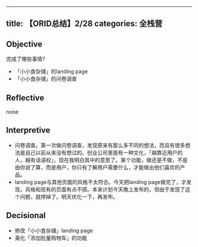 
---
title: 【ORID总结】2/28
categories: 全栈营
---
## Objective

完成了哪些事情?

- 「小小食杂铺」的landing page
- 「小小食杂铺」的问卷调查

## Reflective

none

## Interpretive

- 问卷调查。第一次做问卷调查，发现原来有那么多不同的想法，而且有很多想法是自己以前从来没有想过的。创业公司里面有一种文化，「越靠近用户的人，越有话语权」，现在我明白其中的意思了。某个功能，做还是不做，不是由你说了算，而是用户，你只有了解用户需要什么，才能做出他们喜欢的产品。
- landing page与其他页面的风格不太符合。今天把landing page做完了，才发现，风格和现有的页面有点不搭。本来计划今天晚上发布的，但由于发现了这个问题，就停掉了。明天优化一下，再发布。

## Decisional

- 修改「小小食杂铺」landing page
- 美化「添加批量购物车」的功能